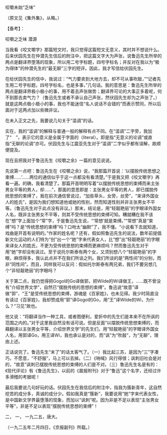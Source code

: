 咬嚼未始“乏味”

  

（原文见《集外集》，从略。）

  

【备考】：

  

咬嚼之乏味 潜源

  

当我看《咬文嚼字》那篇短文时，我只觉得这篇短文无意义，其时并不想说什么。后来伏园先生在仲潜先生信后的附注中，把这篇文字大为声张，说鲁迅先生所举的两点是翻译界堕落的现象，所以用二号字标题，四号字标名；并反对在我以为“极为得体”的仲潜先生的“最无聊”三字的短评。因此，我才写信给伏园先生。

在给伏园先生的信中，我说过：“气力要卖到大地方去，却不可从事吹敲，”“记者先生用二号字标题，四号字标名，也是多事，”几句话。我的意思是：鲁迅先生所举的两点是翻译界极小极小的事，用不着去声张做势；翻译界可论的大事正多着呢，何不到那去卖气力？（鲁迅先生或者不承认自己声张，然伏园先生却为之声张了。）就是这两点极小极小的事，我也不能迷信“名人说话不会错的”而表示赞同，所以后面对于这两点加以些微非议。

在未入正文之先，我要说几句关于“滥调”的话。

实在，我的“滥调”的解释与普通一般的解释有点不同。在“滥调”二字旁，我加了“　”，表示它的意义是全属于字面的（literal）。即是指“无意义的论调”或直指“无聊的论调”亦可。伏园先生与江震亚先生对于“滥调”二字似乎都有误解，故顺便提及。

现在且把我对于鲁迅先生《咬嚼之余》一篇的意见说说。

先说第一点吧：鲁迅先生在《咬嚼之余》说，“我那篇开首说：‘以摆脱传统思想之束缚……’……两位的通信似乎于这一点都没有看清楚。”于是我又把《咬文嚼字》再看一遍。的确，我看清楚了。那篇开首明明写着“以摆脱传统思想的束缚而来主张男女平等的男人，却……”，那面的意思即是：主张男女平等的男人，即已摆脱传统思想的束缚了，我在前次通信曾说过，“加些草头，女旁，丝旁”，“来译外国女人的姓氏”，是因为我们想知道他或她的性别，然而知道性别并非主张男女不平等。（鲁迅先生对于此点没有非议。）那末，结论是，用“轻靓艳丽”的字眼译外国女人名，既非主张男女不平等，则其不受传统思想的束缚可知。糟就糟在我不该在“想”字上面加个“常”字，于是鲁迅先生说，“‘常想’就是束缚。”“常想”真是“束缚”吗？是“传统思想的束缚”吗？口吻太“幽默”了，我不懂。“小说看下去就知道，戏曲是开首有说明的。”作家的姓名呢？还有，假如照鲁迅先生的说法，数年前提倡新文化运动的人们特为“创”出一个“她”字来代表女人，比“想”出“轻靓艳丽”的字眼来译女人的姓氏，不更为受传统思想的束缚而更麻烦吗？然而鲁迅先生对于用“她”字却没有讽过。至于说托尔斯泰有两个女，又须别想八个“轻靓艳丽”的字眼，麻烦得多，我认此点并不在我们所谈之列。我们所谈的是“两性间”的分别，而非“同性间”。而且，同样我可以反问：假如托尔斯泰有两兄弟，我们不要另想几个“非轻靓艳丽”的字眼吗？

关于第二点，我仍觉得把Gogol的Go译做郭，把Wilde的Wi译做王，……既不曾没有“介绍世界文学”，自然已“摆脱传统的思想的束缚”。鲁迅说“故意”译做“郭”、“王”是受传统思想的束缚，游魂是《百家姓》，也未见得。我少时简直没有读过《百家姓》，我却赞成用“郭”译Gogol的Go，用“王”译Wilde的Wi，为什么？“习见”故也。

他又说：“将翻译当作一种工具，或者图便利，爱折中的先生们是本来不在所讽的范围之内的。”对于这里我自然没有话可说。但是反面“以摆脱传统思想束缚的，而藉翻译以主张男女平等，介绍世界文学”的先生们，用“轻靓艳丽”的字眼译外国女人名，用郭译Go，用王译Wi，我也承认是对的，而“讽”为“吹敲”，为“无聊”，理由上述。

正话说完了。鲁迅先生“末了”的话太客气了。（一）我比起三苏，是因为“三”字凑巧，不愿意，“不舒服”，马上可以去掉。（二）《呐喊》风行得很；讽刺旧社会是对的，“故意”讽刺已摆脱传统思想的束缚的人们是不对。（三）鲁迅先生名是有的：《现代评论》有《鲁迅先生》，以前的《晨报附刊》对于“鲁迅”这个名字，还经过许多滑稽的考据呢！

最后我要说几句好玩的话。伏园先生在我信后的附注中，指我为簇新青年，这自然挖苦的成分多，真诚的成分少。假如我真是“簇新”，我要说用“她”字来代表女性，是中国新文学界最堕落的现象，而加以“讽刺”呢。因为非是不足以表现“主张男女平等”，非是不足以表现“摆脱传统思想的束缚”！

  

二， 一， 一九二五，唐大。

（一九二五年二月四日，《京报副刊》所载。）